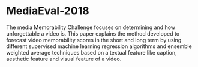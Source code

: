 # MediaEval-2018
 The media Memorability Challenge focuses on determining and how unforgettable a video is. This paper explains the method developed to forecast video memorability scores 
 in the short and long term by using different supervised machine learning regression algorithms and ensemble weighted average techniques based on a textual feature like 
 caption, aesthetic feature and visual feature of a video. 
